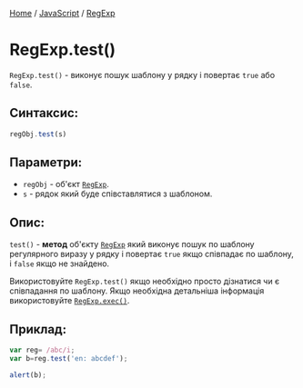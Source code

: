 [Home](../../../README.md) / [JavaScript](../../README_JS.md) / [RegExp](../RegExp.md)

# RegExp.test()

`RegExp.test()` - виконує пошук шаблону у рядку і повертає `true` або `false`.

## Синтаксис:

```javascript
regObj.test(s)
```

## Параметри:

* `regObj` - об'єкт [`RegExp`](../RegExp.md).
* `s` - рядок який буде співставлятися з шаблоном.

## Опис:

`test()` - **метод** об'єкту [`RegExp`](../RegExp.md) який виконує пошук по шаблону регулярного виразу у рядку і повертає `true` якщо співпадає по шаблону, і `false` якщо не знайдено.

Використовуйте `RegExp.test()` якщо необхідно просто дізнатися чи є співпадання по шаблону. Якщо необхідна детальніша інформація використовуйте [`RegExp.exec()`](../RegExp.exec/RegExp.exec.md).

## Приклад:

```javascript
var reg= /abc/i;
var b=reg.test('en: abcdef');

alert(b);
```